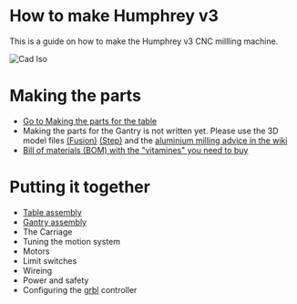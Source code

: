 # How to make Humphrey v3

This is a guide on how to make the Humphrey v3 CNC millling machine.

![Cad Iso](/img/cad_iso.JPG)

# Making the parts

* [Go to Making the parts for the table](Making_the_parts_for_the_table.md)
* Making the parts for the Gantry is not written yet. Please use the 3D model files [(Fusion)](https://a360.co/2AF6yjp) [(Step)](https://github.com/fellesverkstedet/fabricatable-machines/raw/master/humphrey-large-format-cnc/humphrey_v3/Assembly_h3%20v5_step.zip) and the [aluminium milling advice in the wiki](https://github.com/fellesverkstedet/fabricatable-machines/wiki/Fabricatable-axis#how-to-fabricate) 
* [Bill of materials (BOM) with the "vitamines" you need to buy](https://github.com/fellesverkstedet/fabricatable-machines/raw/master/humphrey-large-format-cnc/humphrey_v2/BOM.pdf)

# Putting it together

* [Table assembly](Table_assembly.md)
* [Gantry assembly](Gantry_assembly.md)
* The Carriage
* Tuning the motion system
* Motors
* Limit switches 
* Wireing 
* Power and safety
* Configuring the [grbl](https://github.com/gnea/grbl/wiki) controller
